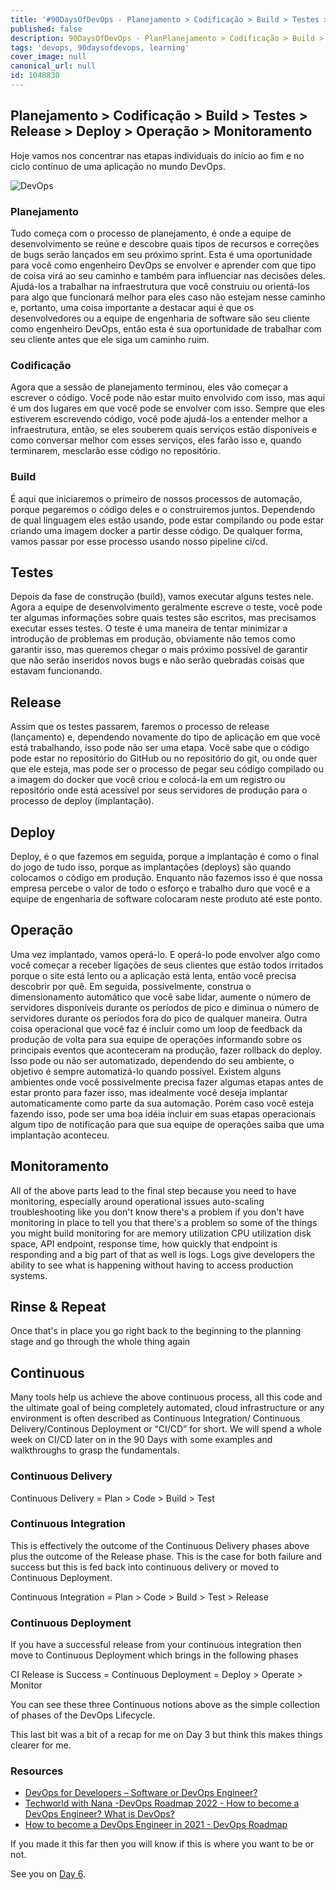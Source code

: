 ```yaml
---
title: '#90DaysOfDevOps - Planejamento > Codificação > Build > Testes > Release > Deploy > Operação > Monitoramento > - Dia 5'
published: false
description: 90DaysOfDevOps - PlanPlanejamento > Codificação > Build > Testes > Release > Deploy > Operação > Monitoramento >
tags: 'devops, 90daysofdevops, learning'
cover_image: null
canonical_url: null
id: 1048830
---
```


## Planejamento > Codificação > Build > Testes > Release > Deploy > Operação > Monitoramento

Hoje vamos nos concentrar nas etapas individuais do início ao fim e no ciclo contínuo de uma aplicação no mundo DevOps.

![DevOps](/Days/Images/Day5_DevOps8.png)

### Planejamento

Tudo começa com o processo de planejamento, é onde a equipe de desenvolvimento se reúne e descobre quais tipos de recursos e correções de bugs serão lançados em seu próximo sprint. Esta é uma oportunidade para você como engenheiro DevOps se envolver e aprender com que tipo de coisa virá ao seu caminho e também para  influenciar nas decisões deles. Ajudá-los a trabalhar na infraestrutura que você construiu ou orientá-los para algo que funcionará melhor para eles caso não estejam nesse caminho e, portanto, uma coisa importante a destacar aqui é que os desenvolvedores ou a equipe de engenharia de software são seu cliente como engenheiro DevOps, então esta é sua oportunidade de trabalhar com seu cliente antes que ele siga um caminho ruim.

### Codificação

Agora que a sessão de planejamento terminou, eles vão começar a escrever o código. Você pode não estar muito envolvido com isso, mas aqui é um dos lugares em que você pode se envolver com isso. Sempre que eles estiverem escrevendo código, você pode ajudá-los a entender melhor a infraestrutura, então, se eles souberem quais serviços estão disponíveis e como conversar melhor com esses serviços, eles farão isso e, quando terminarem, mesclarão esse código no repositório.

### Build

É aqui que iniciaremos o primeiro de nossos processos de automação, porque pegaremos o código deles e o construiremos juntos. Dependendo de qual linguagem eles estão usando, pode estar compilando ou pode estar criando uma imagem docker a partir desse código. De qualquer forma, vamos passar por esse processo usando nosso pipeline ci/cd.

## Testes

Depois da fase de construção (build), vamos executar alguns testes nele. Agora a equipe de desenvolvimento geralmente escreve o teste, você pode ter algumas informações sobre quais testes são escritos, mas precisamos executar esses testes. O teste é uma maneira de tentar minimizar a introdução de problemas em produção, obviamente não temos como garantir isso, mas queremos chegar o mais próximo possível de garantir que não serão inseridos novos bugs e não serão quebradas coisas que estavam funcionando.

## Release

Assim que os testes passarem, faremos o processo de release (lançamento) e, dependendo novamente do tipo de aplicação em que você está trabalhando, isso pode não ser uma etapa. Você sabe que o código pode estar no repositório do GitHub ou no repositório do git, ou onde quer que ele esteja, mas pode ser o processo de pegar seu código compilado ou a imagem do docker que você criou e colocá-la em um registro ou repositório onde está acessível por seus servidores de produção para o processo de deploy (implantação).

## Deploy

Deploy, é o que fazemos em seguida, porque a implantação é como o final do jogo de tudo isso, porque as implantações (deploys) são quando colocamos o código em produção. Enquanto não fazemos isso é que nossa empresa percebe o valor de todo o esforço e trabalho duro que você e a equipe de engenharia de software colocaram neste produto até este ponto.

## Operação

Uma vez implantado, vamos operá-lo. E operá-lo pode envolver algo como você começar a receber ligações de seus clientes que estão todos irritados porque o site está lento ou a aplicação está lenta, então você precisa descobrir por quê. Em seguida, possivelmente, construa o dimensionamento automático que você sabe lidar, aumente o número de servidores disponíveis durante os períodos de pico e diminua o número de servidores durante os períodos fora do pico de qualquer maneira. Outra coisa operacional que você faz é incluir como um loop de feedback da produção de volta para sua equipe de operações informando sobre os principais eventos que aconteceram na produção, fazer rollback do deploy. Isso pode ou não ser automatizado, dependendo do seu ambiente, o objetivo é sempre automatizá-lo quando possível. Existem alguns ambientes onde você possivelmente precisa fazer algumas etapas antes de estar pronto para fazer isso, mas idealmente você deseja implantar automaticamente como parte da sua automação. Porém caso você esteja fazendo isso, pode ser uma boa idéia incluir em suas etapas operacionais algum tipo de notificação para que sua equipe de operações saiba que uma implantação aconteceu.

## Monitoramento

All of the above parts lead to the final step because you need to have monitoring, especially around operational issues auto-scaling troubleshooting like you don't know
there's a problem if you don't have monitoring in place to tell you that there's a problem so some of the things you might build monitoring for are memory utilization CPU utilization disk space, API endpoint, response time, how quickly that endpoint is responding and a big part of that as well is logs. Logs give developers the ability to see what is happening without having to access production systems.

## Rinse & Repeat

Once that's in place you go right back to the beginning to the planning stage and go through the whole thing again

## Continuous

Many tools help us achieve the above continuous process, all this code and the ultimate goal of being completely automated, cloud infrastructure or any environment is often described as Continuous Integration/ Continuous Delivery/Continous Deployment or “CI/CD” for short. We will spend a whole week on CI/CD later on in the 90 Days with some examples and walkthroughs to grasp the fundamentals.

### Continuous Delivery

Continuous Delivery = Plan > Code > Build > Test

### Continuous Integration

This is effectively the outcome of the Continuous Delivery phases above plus the outcome of the Release phase. This is the case for both failure and success but this is fed back into continuous delivery or moved to Continuous Deployment.

Continuous Integration = Plan > Code > Build > Test > Release

### Continuous Deployment

If you have a successful release from your continuous integration then move to Continuous Deployment which brings in the following phases

CI Release is Success = Continuous Deployment = Deploy > Operate > Monitor

You can see these three Continuous notions above as the simple collection of phases of the DevOps Lifecycle.

This last bit was a bit of a recap for me on Day 3 but think this makes things clearer for me.

### Resources

- [DevOps for Developers – Software or DevOps Engineer?](https://www.youtube.com/watch?v=a0-uE3rOyeU)
- [Techworld with Nana -DevOps Roadmap 2022 - How to become a DevOps Engineer? What is DevOps?](https://www.youtube.com/watch?v=9pZ2xmsSDdo&t=125s)
- [How to become a DevOps Engineer in 2021 - DevOps Roadmap](https://www.youtube.com/watch?v=5pxbp6FyTfk)

If you made it this far then you will know if this is where you want to be or not.

See you on [Day 6](day06.md).
